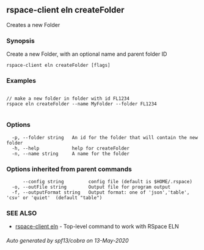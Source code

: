 ## rspace-client eln createFolder

Creates a new Folder

### Synopsis


Create a new Folder, with an optional name and parent folder ID
	

```
rspace-client eln createFolder [flags]
```

### Examples

```

// make a new folder in folder with id FL1234
rspace eln createFolder --name MyFolder --folder FL1234
	
```

### Options

```
  -p, --folder string   An id for the folder that will contain the new folder
  -h, --help            help for createFolder
  -n, --name string     A name for the folder
```

### Options inherited from parent commands

```
      --config string         config file (default is $HOME/.rspace)
  -o, --outFile string        Output file for program output
  -f, --outputFormat string   Output format: one of 'json','table', 'csv' or 'quiet'  (default "table")
```

### SEE ALSO

* [rspace-client eln](rspace-client_eln.md)	 - Top-level command to work with RSpace ELN

###### Auto generated by spf13/cobra on 13-May-2020
